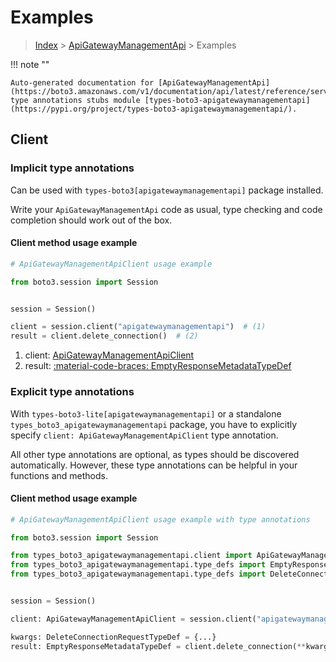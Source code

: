# Examples

> [Index](../README.md) > [ApiGatewayManagementApi](./README.md) > Examples

!!! note ""

    Auto-generated documentation for [ApiGatewayManagementApi](https://boto3.amazonaws.com/v1/documentation/api/latest/reference/services/apigatewaymanagementapi.html#apigatewaymanagementapi)
    type annotations stubs module [types-boto3-apigatewaymanagementapi](https://pypi.org/project/types-boto3-apigatewaymanagementapi/).

## Client

### Implicit type annotations

Can be used with `types-boto3[apigatewaymanagementapi]` package installed.

Write your `ApiGatewayManagementApi` code as usual,
type checking and code completion should work out of the box.


#### Client method usage example

```python
# ApiGatewayManagementApiClient usage example

from boto3.session import Session


session = Session()

client = session.client("apigatewaymanagementapi")  # (1)
result = client.delete_connection()  # (2)
```

1. client: [ApiGatewayManagementApiClient](./client.md)
2. result: [:material-code-braces: EmptyResponseMetadataTypeDef](./type_defs.md#emptyresponsemetadatatypedef)






### Explicit type annotations

With `types-boto3-lite[apigatewaymanagementapi]`
or a standalone `types_boto3_apigatewaymanagementapi` package, you have to explicitly specify `client: ApiGatewayManagementApiClient` type annotation.

All other type annotations are optional, as types should be discovered automatically.
However, these type annotations can be helpful in your functions and methods.


#### Client method usage example

```python
# ApiGatewayManagementApiClient usage example with type annotations

from boto3.session import Session

from types_boto3_apigatewaymanagementapi.client import ApiGatewayManagementApiClient
from types_boto3_apigatewaymanagementapi.type_defs import EmptyResponseMetadataTypeDef
from types_boto3_apigatewaymanagementapi.type_defs import DeleteConnectionRequestTypeDef


session = Session()

client: ApiGatewayManagementApiClient = session.client("apigatewaymanagementapi")

kwargs: DeleteConnectionRequestTypeDef = {...}
result: EmptyResponseMetadataTypeDef = client.delete_connection(**kwargs)
```






